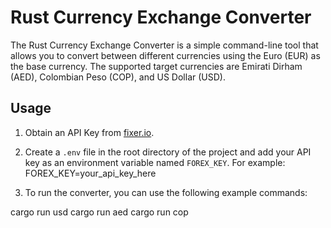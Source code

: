 # Rust Currency Exchange Converter

The Rust Currency Exchange Converter is a simple command-line tool that allows you to convert between different currencies using the Euro (EUR) as the base currency. The supported target currencies are Emirati Dirham (AED), Colombian Peso (COP), and US Dollar (USD).

## Usage

1. Obtain an API Key from [fixer.io](https://fixer.io).

2. Create a `.env` file in the root directory of the project and add your API key as an environment variable named `FOREX_KEY`. For example: FOREX_KEY=your_api_key_here

3. To run the converter, you can use the following example commands:

cargo run usd
cargo run aed
cargo run cop
